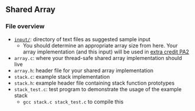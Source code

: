 ## Shared Array

### File overview
- [`input/`](../common/hostnames): directory of text files as suggested sample input
  - You should determine an appropriate array size from here. Your array implementation (and this input) will be used in [extra credit PA2](../threaded_resolver)
- `array.c`: where your thread-safe shared array implementation should live
- `array.h`: header file for your shared array implementation
- `stack.c`: example stack implementation
- `stack.h`: example header file containing stack function prototypes
- `stack_test.c`: test program to demonstrate the usage of the example stack
  - `gcc stack.c stack_test.c` to compile this 
